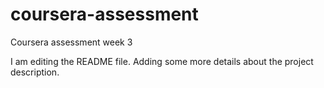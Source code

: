 # coursera-assessment
Coursera assessment week 3

I am editing the README file. Adding some more details about the
project description.
